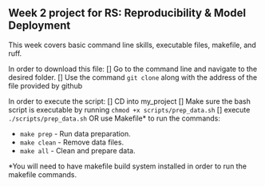 ## Week 2 project for RS: Reproducibility & Model Deployment

This week covers basic command line skills, executable files, makefile, and ruff.

In order to download this file:
[] Go to the command line and navigate to the desired folder.
[] Use the command `git clone` along with the address of the file provided by github

In order to execute the script:
[] CD into my_project
[] Make sure the bash script is executable by running `chmod +x scripts/prep_data.sh`
[] execute `./scripts/prep_data.sh` OR use Makefile* to run the commands:
- `make prep` - Run data preparation.
- `make clean` - Remove data files.
- `make all` - Clean and prepare data.

*You will need to have makefile build system installed in order to run the makefile commands.


